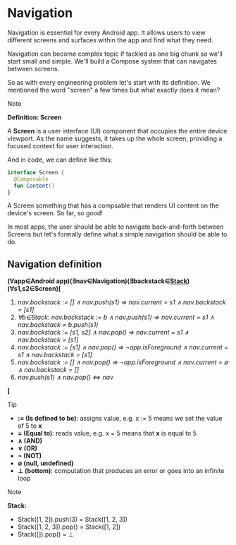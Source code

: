 # Navigation

Navigation is essential for every Android app. 
It allows users to view different screens and surfaces within the app
and find what they need.

Navigation can become complex topic if tackled as one big chunk so we'll start
small and simple. We'll build a Compose system that can navigates between screens.

So as with every engineering problem let's start with its definition.
We mentioned the word "screen" a few times but what exactly does it mean?

> [!NOTE]
> **Definition: Screen**
> 
> A **Screen** is a user interface (UI) component that occupies the entire device viewport. As the name suggests, it takes up the whole screen, providing a focused context for user interaction.

And in code, we can define like this:
```kotlin
interface Screen {
  @Composable
  fun Content()
}
```

A Screen something that has a compsable that renders UI content on the device's screen. So far, so good!

In most apps, the user should be able to navigate back-and-forth between Screens but let's formally define what a simple navigation should be able to do.

## Navigation definition
 
**(∀app∈Android app)(∃nav∈Navigation)(∃backstack∈[Stack](https://en.wikipedia.org/wiki/Stack_(abstract_data_type)))(∀s1,s2∈Screen)[**

1. *nav.backstack := [] ∧ nav.push(s1) ⇒ nav.current = s1 ∧ nav.backstack = [s1]*
2. *∀b∈Stack: nav.backstack := b ∧ nav.push(s1) ⇒ nav.current = s1 ∧ nav.backstack = b.push(s1)*
3. *nav.backstack := [s1, s2] ∧ nav.pop() ⇒ nav.current = s1 ∧ nav.backstack = [s1]*
4. *nav.backstack := [s1] ∧ nav.pop() ⇒ ¬app.isForeground ∧ nav.current = s1 ∧ nav.backstack = [s1]*
5. *nav.backstack := [] ∧ nav.pop() ⇒ ¬app.isForeground ∧ nav.current = ∅ ∧ nav.backstack = []*
6. *nav.push(s1) ∧ nav.pop() ⇔ nav*

**]**

> [!TIP]
> - **:= (Is defined to be)**: assigns value, e.g. x := 5 means we set the value of 5 to **x**
> - **= (Equal to)**: reads value, e.g. x = 5 means that **x** is equal to 5
> - **∧ (AND)**
> - **∨ (OR)**
> - **¬ (NOT)**
> - **∅ (null, undefined)**
> - **⊥ (bottom)**: computation that produces an error or goes into an infinite loop

> [!NOTE]
> **Stack:**
>
> - Stack([1, 2]).push(3) = Stack([1, 2, 3])
> - Stack([1, 2, 3]).pop() = Stack([1, 2])
> - Stack([]).pop() = ⊥
